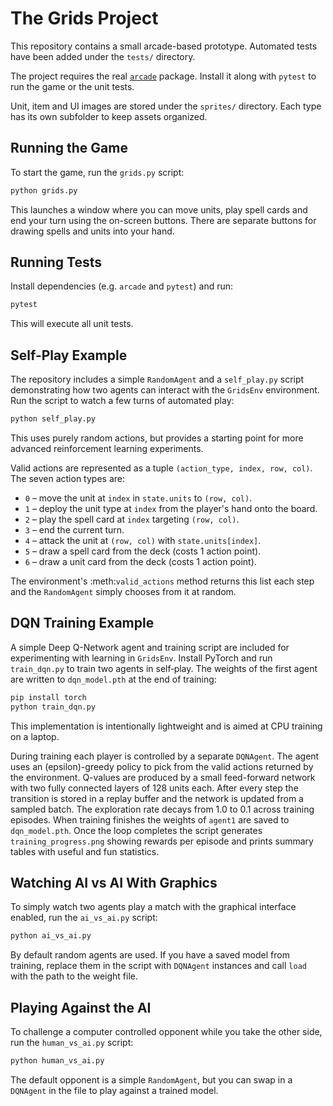 # The Grids Project

This repository contains a small arcade-based prototype. Automated tests have been added under the `tests/` directory.

The project requires the real [`arcade`](https://api.arcade.academy/) package. Install it along with `pytest` to run the game or the unit tests.

Unit, item and UI images are stored under the `sprites/` directory. Each type has its own subfolder to keep assets organized.

## Running the Game

To start the game, run the `grids.py` script:

```bash
python grids.py
```

This launches a window where you can move units, play spell cards and end your turn using the on-screen buttons.
There are separate buttons for drawing spells and units into your hand.


## Running Tests

Install dependencies (e.g. `arcade` and `pytest`) and run:

```bash
pytest
```

This will execute all unit tests.

## Self-Play Example

The repository includes a simple `RandomAgent` and a `self_play.py` script
demonstrating how two agents can interact with the `GridsEnv` environment.
Run the script to watch a few turns of automated play:

```bash
python self_play.py
```

This uses purely random actions, but provides a starting point for more
advanced reinforcement learning experiments.

Valid actions are represented as a tuple ``(action_type, index, row, col)``.
The seven action types are:

* ``0`` – move the unit at ``index`` in ``state.units`` to ``(row, col)``.
* ``1`` – deploy the unit type at ``index`` from the player's hand onto the board.
* ``2`` – play the spell card at ``index`` targeting ``(row, col)``.
* ``3`` – end the current turn.
* ``4`` – attack the unit at ``(row, col)`` with ``state.units[index]``.
* ``5`` – draw a spell card from the deck (costs 1 action point).
* ``6`` – draw a unit card from the deck (costs 1 action point).

The environment's :meth:`valid_actions` method returns this list each step and
the ``RandomAgent`` simply chooses from it at random.

## DQN Training Example

A simple Deep Q-Network agent and training script are included for
experimenting with learning in `GridsEnv`. Install PyTorch and run
`train_dqn.py` to train two agents in self‑play. The weights of the first
agent are written to `dqn_model.pth` at the end of training:

```bash
pip install torch
python train_dqn.py
```

This implementation is intentionally lightweight and is aimed at CPU
training on a laptop.

During training each player is controlled by a separate ``DQNAgent``. The
agent uses an \(epsilon\)-greedy policy to pick from the valid actions returned
by the environment. Q-values are produced by a small feed-forward network with
two fully connected layers of 128 units each. After every step the transition is
stored in a replay buffer and the network is updated from a sampled batch. The
exploration rate decays from 1.0 to 0.1 across training episodes. When training
finishes the weights of ``agent1`` are saved to ``dqn_model.pth``. Once the loop
completes the script generates ``training_progress.png`` showing rewards per
episode and prints summary tables with useful and fun statistics.

## Watching AI vs AI With Graphics

To simply watch two agents play a match with the graphical interface enabled,
run the `ai_vs_ai.py` script:

```bash
python ai_vs_ai.py
```

By default random agents are used. If you have a saved model from training,
replace them in the script with `DQNAgent` instances and call `load` with the
path to the weight file.

## Playing Against the AI

To challenge a computer controlled opponent while you take the other side,
run the `human_vs_ai.py` script:

```bash
python human_vs_ai.py
```

The default opponent is a simple `RandomAgent`, but you can swap in a
`DQNAgent` in the file to play against a trained model.
